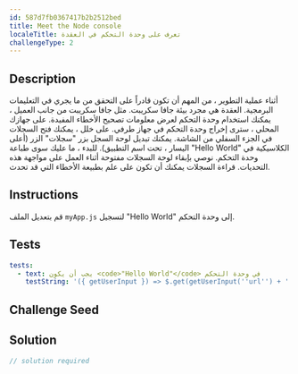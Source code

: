 ```yaml
---
id: 587d7fb0367417b2b2512bed
title: Meet the Node console
localeTitle: تعرف على وحدة التحكم في العقدة
challengeType: 2
---
```


## Description
<section id='description'>
أثناء عملية التطوير ، من المهم أن تكون قادراً على التحقق من ما يجري في التعليمات البرمجية. العقدة هي مجرد بيئة جافا سكريبت. مثل جافا سكريبت من جانب العميل ، يمكنك استخدام وحدة التحكم لعرض معلومات تصحيح الأخطاء المفيدة. على جهازك المحلي ، سترى إخراج وحدة التحكم في جهاز طرفي. على خلل ، يمكنك فتح السجلات في الجزء السفلي من الشاشة. يمكنك تبديل لوحة السجل بزر "سجلات" الزر (أعلى اليسار ، تحت اسم التطبيق).
للبدء ، ما عليك سوى طباعة "Hello World" الكلاسيكية في وحدة التحكم. نوصي بإبقاء لوحة السجلات مفتوحة أثناء العمل على مواجهة هذه التحديات. قراءة السجلات يمكنك أن تكون على علم بطبيعة الأخطاء التي قد تحدث.
</section>

## Instructions
<section id='instructions'>
قم بتعديل الملف <code>myApp.js</code> لتسجيل "Hello World" إلى وحدة التحكم.
</section>

## Tests
<section id='tests'>

```yml
tests:
  - text: يجب أن يكون <code>"Hello World"</code> في وحدة التحكم
    testString: '({ getUserInput }) => $.get(getUserInput(''url'') + ''/_api/hello-console'').then(data => { assert.isTrue(data.passed, ''"Hello World" is not in the server console''); }, xhr => { throw new Error(xhr.responseText); })'

```

</section>

## Challenge Seed
<section id='challengeSeed'>

</section>

## Solution
<section id='solution'>

```js
// solution required
```
</section>
